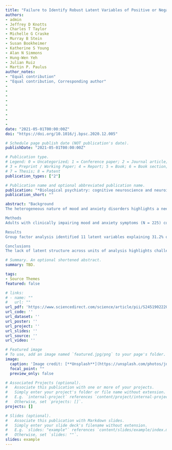 ```yaml
---
title: "Failure to Identify Robust Latent Variables of Positive or Negative Valence Processing Across Units of Analysis"
authors:
- admin
- Jeffrey D Knotts
- Charles T Taylor
- Michelle G Craske
- Murray B Stein
- Susan Bookheimer 
- Katherine S Young
- Alan N Simmons
- Hung-Wen Yeh
- Julian Ruiz
- Martin P. Paulus
author_notes:
- "Equal contribution"
- "Equal contribution, Corresponding author"
-
-
-
-
-
-
-
-
- 
date: "2021-05-01T00:00:00Z"
doi: "https://doi.org/10.1016/j.bpsc.2020.12.005"

# Schedule page publish date (NOT publication's date).
publishDate: "2021-05-01T00:00:00Z"

# Publication type.
# Legend: 0 = Uncategorized; 1 = Conference paper; 2 = Journal article;
# 3 = Preprint / Working Paper; 4 = Report; 5 = Book; 6 = Book section;
# 7 = Thesis; 8 = Patent
publication_types: ["2"]

# Publication name and optional abbreviated publication name.
publication: "*Biological psychiatry: cognitive neuroscience and neuroimaging, 6*(5)"
publication_short: ""

abstract: "Background
The heterogeneous nature of mood and anxiety disorders highlights a need for dimensionally based descriptions of psychopathology that inform better classification and treatment approaches. Following the Research Domain Criteria approach, this investigation sought to derive constructs assessing positive and negative valence domains across multiple units of analysis.

Methods
Adults with clinically impairing mood and anxiety symptoms (N = 225) completed comprehensive assessments across several units of analysis. Self-report assessments included nine questionnaires that assess mood and anxiety symptoms and traits reflecting the negative and positive valence systems. Behavioral assessments included emotional reactivity and distress tolerance tasks, during which skin conductance and heart rate were measured. Neuroimaging assessments included fear conditioning and a reward processing task. The latent variable structure underlying these measures was explored using sparse Bayesian group factor analysis.

Results
Group factor analysis identified 11 latent variables explaining 31.2% of the variance across tasks, none of which loaded across units of analysis or tasks. Instead, variance was best explained by individual latent variables for each unit of analysis within each task. Post hoc analyses 1) showed associations with small effect sizes between latent variables that were derived separately from functional magnetic resonance imaging and self-report data and 2) showed that some latent variables are not directly related to individual valence system constructs.

Conclusions
The lack of latent structure across units of analysis highlights challenges of the Research Domain Criteria approach and suggests that while dimensional analyses work well to reveal within-task features, more targeted approaches are needed to reveal latent cross-modal relationships that could illuminate psychopathology."

# Summary. An optional shortened abstract.
summary: TBD.

tags:
- Source Themes
featured: false

# links:
# - name: ""
#   url: ""
url_pdf: 'https://www.sciencedirect.com/science/article/pii/S2451902220303761'
url_code: ''
url_dataset: ''
url_poster: ''
url_project: ''
url_slides: ''
url_source: ''
url_video: ''

# Featured image
# To use, add an image named `featured.jpg/png` to your page's folder. 
image:
  caption: 'Image credit: [**Unsplash**](https://unsplash.com/photos/jdD8gXaTZsc)'
  focal_point: ""
  preview_only: false

# Associated Projects (optional).
#   Associate this publication with one or more of your projects.
#   Simply enter your project's folder or file name without extension.
#   E.g. `internal-project` references `content/project/internal-project/index.md`.
#   Otherwise, set `projects: []`.
projects: []

# Slides (optional).
#   Associate this publication with Markdown slides.
#   Simply enter your slide deck's filename without extension.
#   E.g. `slides: "example"` references `content/slides/example/index.md`.
#   Otherwise, set `slides: ""`.
slides: example
---
```


